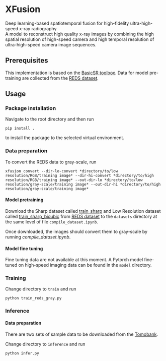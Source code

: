 # XFusion
Deep learning-based spatiotemporal fusion for high-fidelity ultra-high-speed x-ray radiography  
A model to reconstruct high quality x-ray images by combining the high spatial resolution of high-speed camera and high temporal resolution of ultra-high-speed camera image sequences.  

## Prerequisites
This implementation is based on the [BasicSR toolbox](https://github.com/XPixelGroup/BasicSR). Data for model pre-training are collected from the [REDS dataset](https://seungjunnah.github.io/Datasets/reds).  

## Usage
### Package installation
Navigate to the root directory and then run
```
pip install .
```
to install the package to the selected virtual environment.

### Data preparation
To convert the REDS data to gray-scale, run
```
xfusion convert --dir-lo-convert *directory/to/low resolution/RGB/training image* --dir-hi-convert *directory/to/high resolution/RGB/training image* --out-dir-lo *directory/to/low resolution/gray-scale/training image* --out-dir-hi *directory/to/high resolution/gray-scale/training image*
```

#### Model pretraining
Download the Sharp dataset called [train_sharp](https://drive.google.com/open?id=1YLksKtMhd2mWyVSkvhDaDLWSc1qYNCz-) and Low Resolution dataset called [train_sharp_bicubic](https://drive.google.com/open?id=1a4PrjqT-hShvY9IyJm3sPF0ZaXyrCozR) from [REDS dataset](https://seungjunnah.github.io/Datasets/reds) to the `datasets` directory at the same level of file `compile_dataset.ipynb`.

Once downloaded, the images should convert them to gray-scale by running *compile_dataset.ipynb*.

#### Model fine tuning
Fine tuning data are not available at this moment. A Pytorch model fine-tuned on high-speed imaging data can be found in the `model` directory.

### Training
Change directory to `train` and run
```
python train_reds_gray.py
```

### Inference
#### Data preparation
There are two sets of sample data to be downloaded from the [Tomobank](https://tomobank.readthedocs.io/en/latest/source/data/docs.data.radio.html).

Change directory to `inference` and run
```
python infer.py
```
